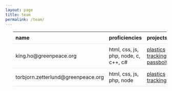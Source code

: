 ```yaml
---
layout: page
title: team
permalink: /team/
---
```

<style type="text/css">
table {
  border-collapse: collapse;
  width: 100%;
}

th, td {
  padding: 8px;
  text-align: left;
  border-bottom: 1px solid #ddd;
}

tr:hover{
  background-color:#f5f5f5
}
</style>
<ul class="post-list">
  <table>
    <thead>
      <th>name</th>
      <th>proficiencies</th>
      <th>projects</th>
      <th>location</th>
    </thead>
    <tr>
      <td>king.ho@greenpeace.org</td>
      <td>html, css, js, php, node, c, c++, c#</td>
      <td><a href='https://gptechlab.github.io/project/2017/09/18/plastic-tracking-app.html'>plastics tracking</a>, <a href='https://gptechlab.github.io/project/2017/09/18/passbolt.html'>passbolt</a></td>
      <td>Amsterdam, Netherlands</td>
    </tr>
    <tr>
      <td>torbjorn.zetterlund@greenpeace.org</td>
      <td>html, css, js, php, node</td>
      <td><a href='https://gptechlab.github.io/project/2017/09/18/plastic-tracking-app.html'>plastics tracking</a></td>
      <td>Amsterdam, Netherlands</td>
    </tr>
  </table>    
</ul>
